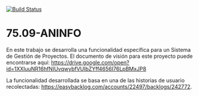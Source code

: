 [![Build Status](https://travis-ci.org/emariotti3/75.09-ANINFO.svg?branch=master)](https://travis-ci.org/emariotti3/75.09-ANINFO)

# 75.09-ANINFO
En este trabajo se desarrolla una funcionalidad específica para un Sistema de Gestión de Proyectos. El documento de visión para este proyecto puede encontrarse aquí: https://drive.google.com/open?id=1XXluuNR16hfNIUvqwybfVUIbZYff4656I76LpBMxJP8

La funcionalidad desarrollada se basa en una de las historias de usuario recolectadas: https://easybacklog.com/accounts/22497/backlogs/242772.
